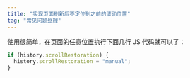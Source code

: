 ```yaml
---
title: "实现页面刷新后不定位到之前的滚动位置"
tag: "常见问题处理"
---
```


使用很简单，在页面的任意位置执行下面几行 JS 代码就可以了：

```js
if (history.scrollRestoration) {
  history.scrollRestoration = "manual";
}
```
